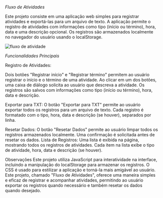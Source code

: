 *Fluxo de Atividades*

Este projeto consiste em uma aplicação web simples para registrar atividades e exportá-las para um arquivo de texto. A aplicação permite o registro de atividades com informações como tipo (início ou término), hora, data e uma descrição opcional. Os registros são armazenados localmente no navegador do usuário usando o localStorage.



![fluxo de atividade](https://github.com/ViniScooper/fluxo-de-atividade/assets/93687902/132dc1bd-e2f7-4fa1-bfaa-5ad747c3f9ce)





*Funcionalidades Principais*

Registro de Atividades:

Dois botões "Registrar início" e "Registrar término" permitem ao usuário registrar o início e o término de uma atividade.
Ao clicar em um dos botões, uma caixa de diálogo solicita ao usuário que descreva a atividade.
Os registros são salvos com informações como tipo (início ou término), hora, data e descrição.

Exportar para TXT:
O botão "Exportar para TXT" permite ao usuário exportar todos os registros para um arquivo de texto.
Cada registro é formatado com o tipo, hora, data e descrição (se houver), separados por linha.


Resetar Dados:
O botão "Resetar Dados" permite ao usuário limpar todos os registros armazenados localmente.
Uma confirmação é solicitada antes de resetar os dados.
Lista de Registros:
Uma lista é exibida na página, mostrando todos os registros de atividades.
Cada item na lista exibe o tipo de atividade, hora, data e descrição (se houver).


Observações
Este projeto utiliza JavaScript para interatividade na interface, incluindo a manipulação do localStorage para armazenar os registros.
O CSS é usado para estilizar a aplicação e torná-la mais amigável ao usuário.
Este projeto, chamado "Fluxo de Atividades", oferece uma maneira simples e eficaz de registrar e acompanhar atividades, permitindo ao usuário exportar os registros quando necessário e também resetar os dados quando desejado.

